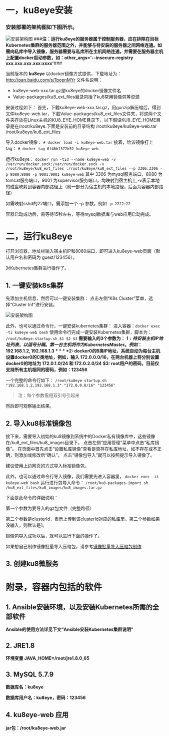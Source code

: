 # 一，ku8eye安装

### 安装部署的架构图如下图所示。
![安装架构图](res/cluster_setup_arch.jpg)
###**注：运行ku8eye的服务器属于控制服务器，应在排除在目标Kubernetes集群的服务器范围之外，并能够与待安装的服务器之间网络连通。如需向私库中导入镜像，服务器需要与私库所在主机网络连通，并需要在服务器主机上配置docker启动参数，如：other_args='--insecure-registry xxx.xxx.xxx.xxx:xxxx'**###

当前版本的 **ku8eye** 以docker镜像方式提供，下载地址为：
http://pan.baidu.com/s/1bopnMYr
文件名说明：

 - ku8eye-web-xxx.tar.gz是ku8eye的docker镜像文件名
 - Value-packages/ku8_ext_files目录包括了ku8常用镜像包等资源

安装过程如下：
首先，下载ku8eye-web-xxx.tar.gz，用gunzip解压缩后，得到文件ku8eye-web.tar，下载Value-packages/ku8_ext_files文件夹，将这两个文件夹存放在Linux主机的KU8_EYE_HOME目录下，以下假设KU8_EYE_HOME目录是在/root/ku8eye.下面是安装前的目录结构
    /root/ku8eye/ku8eye-web.tar
    /root/ku8eye/ku8_ext_files

导入docker镜像：
`# docker load -i ku8eye-web.tar`
接着，给该镜像打上tag：
`# docker tag 6f46b1372b52 ku8eye-web`

运行ku8eye：
`docker run -tid --name ku8eye-web -v /var/run/docker.sock:/var/run/docker.sock -v /root/ku8eye/ku8_ext_files :/root/ku8eye/ku8_ext_files --p 3306:3306 -p 8080:8080 -p 9001:9001 ku8eye-web`
其中 3306 为mysql服务端口，8080 为tomcat服务端口，9001 为supervisor服务端口，均映射到宿主机上,-v表示本地的磁盘映射到容器内部路径上（前一部分为宿主机的本地路径，后面为容器内部路径）

如需映射sshd的22端口，需添加一个 -p 参数，例如 `-p 2222:22`

容器启动成功后，需等待15秒左右，等待mysql数据库与web应用启动完成。





# 二，运行ku8eye
打开浏览器，地址栏输入宿主机IP和8080端口，即可进入ku8eye-web页面（默认用户名和密码为 guest/123456）。

对Kubernetes集群进行操作了。
## 1. 一键安装k8s集群
先添加主机信息，然后可以一键安装集群：
点击左侧“K8s Cluster”菜单，选择“Cluster Inf”进行安装。

![安装架构图](res/ku8eye-web_setup_page01.png)

此外，也可以通过命令行，一键安装kubernetes集群：
进入容器：`docker exec -ti ku8eye-web bash`
使用命令行完成一键安装Kubernetes集群，脚本为：
`/root/ku8eye-startup.sh $1 $2 $3`
**需要输入的3个参数为：**
**$1: 待安装主机IP地址列表，以逗号分隔。第一台主机将作为Kubernetes Master。例如：192.168.1.2,192.168.1.3**
**$2: docker0的B类IP地址，系统自动为每台主机设置docker0的C类地址，例如，输入 172.0.0.0/16，在两台机器上将分别设置docker0的地址为 172.0.1.0/24 和 172.0.2.0/24**
**$3: root用户的密码，目前仅支持所有主机相同的密码，例如：123456**

一个完整的命令行如下：
`/root/ku8eye-startup.sh "192.168.1.2,192.168.1.3" "172.0.0.0/16" "123456"`
> 注：每个参数需用双引号引起来

然后即可观察输出结果。

## 2. 导入ku8标准镜像包
接下来，需要导入初始的ku8镜像到系统中的Docker私有镜像库中，这些镜像在/ku8_ext_files/ku8_images目录下。
点击左侧“应用管理”菜单中点击“私库镜像”。
在页面中首先点击“设置私库镜像”查看是否存在私库地址，如不存在或不正确，则添加或修改后“确认”。
点击“镜像包导入”就可以按照提示导入镜像了。

建议使用上边网页的方式导入标准镜像包。

此外，也可以通过命令行导入镜像，我们需要先进入容器里，
`docker exec -it ku8eye-web bash`
运行进行包导入命令：
`/root/ku8-packages-import.sh /ku8_ext_files/ku8_images/ku8_images.tar.gz`

下面是此命令的详细说明：

第一个参数为要导入的gz包文件（完整路径）

第二个参数是clusterId，表示上传到该clusterId对应的私库里。第二个参数如果没输入，则默认是1。

镜像包导入成功以后，就可以进行下面的操作了。

如果想自己制作镜像批量导入压缩包，请参考[镜像批量导入压缩包制作](doc/ku8-images-file-make-guide.md)

## 3. 创建ku8微服务

# 附录，容器内包括的软件
## 1. Ansible安装环境，以及安装Kubernetes所需的全部软件
**Ansible的使用方法详见下文“Ansible安装Kubernetes集群说明”**
## 2. JRE1.8
**环境变量 JAVA_HOME=/root/jre1.8.0_65**
## 3. MySQL 5.7.9
**数据库名：ku8eye**

**数据库用户名：ku8eye，密码：123456**
## 4. ku8eye-web 应用
**jar包：/root/ku8eye-web.jar**
